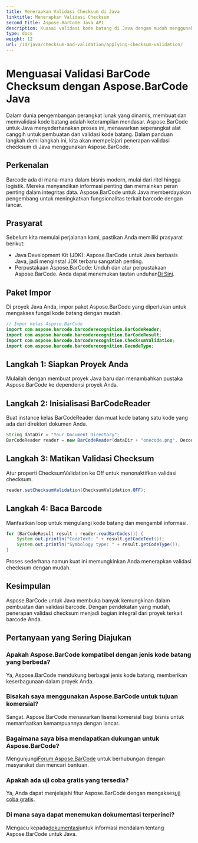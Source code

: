 ```yaml
---
title: Menerapkan Validasi Checksum di Java
linktitle: Menerapkan Validasi Checksum
second_title: Aspose.BarCode Java API
description: Kuasai validasi kode batang di Java dengan mudah menggunakan Aspose.BarCode. Panduan langkah demi langkah untuk validasi checksum. Tingkatkan integritas data perangkat lunak Anda!
type: docs
weight: 12
url: /id/java/checksum-and-validation/applying-checksum-validation/
---
```

# Menguasai Validasi BarCode Checksum dengan Aspose.BarCode Java

Dalam dunia pengembangan perangkat lunak yang dinamis, membuat dan memvalidasi kode batang adalah keterampilan mendasar. Aspose.BarCode untuk Java menyederhanakan proses ini, menawarkan seperangkat alat canggih untuk pembuatan dan validasi kode batang. Dalam panduan langkah demi langkah ini, kita akan mempelajari penerapan validasi checksum di Java menggunakan Aspose.BarCode.

## Perkenalan

Barcode ada di mana-mana dalam bisnis modern, mulai dari ritel hingga logistik. Mereka menyandikan informasi penting dan memainkan peran penting dalam integritas data. Aspose.BarCode untuk Java memberdayakan pengembang untuk meningkatkan fungsionalitas terkait barcode dengan lancar.

## Prasyarat

Sebelum kita memulai perjalanan kami, pastikan Anda memiliki prasyarat berikut:

- Java Development Kit (JDK): Aspose.BarCode untuk Java berbasis Java, jadi menginstal JDK terbaru sangatlah penting.
-  Perpustakaan Aspose.BarCode: Unduh dan atur perpustakaan Aspose.BarCode. Anda dapat menemukan tautan unduhan[Di Sini](https://releases.aspose.com/barcode/java/).

## Paket Impor

Di proyek Java Anda, impor paket Aspose.BarCode yang diperlukan untuk mengakses fungsi kode batang dengan mudah.

```java
// Impor kelas Aspose.BarCode
import com.aspose.barcode.barcoderecognition.BarCodeReader;
import com.aspose.barcode.barcoderecognition.BarCodeResult;
import com.aspose.barcode.barcoderecognition.ChecksumValidation;
import com.aspose.barcode.barcoderecognition.DecodeType;
```

## Langkah 1: Siapkan Proyek Anda

Mulailah dengan membuat proyek Java baru dan menambahkan pustaka Aspose.BarCode ke dependensi proyek Anda.

## Langkah 2: Inisialisasi BarCodeReader

Buat instance kelas BarCodeReader dan muat kode batang satu kode yang ada dari direktori dokumen Anda.

```java
String dataDir = "Your Document Directory";
BarCodeReader reader = new BarCodeReader(dataDir + "onecode.png", DecodeType.ONE_CODE);
```

## Langkah 3: Matikan Validasi Checksum

Atur properti ChecksumValidation ke Off untuk menonaktifkan validasi checksum.

```java
reader.setChecksumValidation(ChecksumValidation.OFF);
```

## Langkah 4: Baca Barcode

Manfaatkan loop untuk mengulangi kode batang dan mengambil informasi.

```java
for (BarCodeResult result : reader.readBarCodes()) {
    System.out.println("CodeText: " + result.getCodeText());
    System.out.println("Symbology type: " + result.getCodeType());
}
```

Proses sederhana namun kuat ini memungkinkan Anda menerapkan validasi checksum dengan mudah.

## Kesimpulan

Aspose.BarCode untuk Java membuka banyak kemungkinan dalam pembuatan dan validasi barcode. Dengan pendekatan yang mudah, penerapan validasi checksum menjadi bagian integral dari proyek terkait barcode Anda.

## Pertanyaan yang Sering Diajukan

### Apakah Aspose.BarCode kompatibel dengan jenis kode batang yang berbeda?
Ya, Aspose.BarCode mendukung berbagai jenis kode batang, memberikan keserbagunaan dalam proyek Anda.

### Bisakah saya menggunakan Aspose.BarCode untuk tujuan komersial?
Sangat. Aspose.BarCode menawarkan lisensi komersial bagi bisnis untuk memanfaatkan kemampuannya dengan lancar.

### Bagaimana saya bisa mendapatkan dukungan untuk Aspose.BarCode?
 Mengunjungi[Forum Aspose.BarCode](https://forum.aspose.com/c/barcode/13) untuk berhubungan dengan masyarakat dan mencari bantuan.

### Apakah ada uji coba gratis yang tersedia?
 Ya, Anda dapat menjelajahi fitur Aspose.BarCode dengan mengakses[uji coba gratis](https://releases.aspose.com/).

### Di mana saya dapat menemukan dokumentasi terperinci?
 Mengacu kepada[dokumentasi](https://reference.aspose.com/barcode/java/)untuk informasi mendalam tentang Aspose.BarCode untuk Java.

